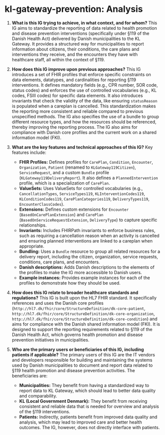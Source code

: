 # kl-gateway-prevention: Analysis

1. **What is this IG trying to achieve, in what context, and for whom?**
   This IG aims to standardize the reporting of data related to health promotion and disease prevention interventions (specifically under §119 of the Danish Health Act) delivered by Danish municipalities to the KL Gateway. It provides a structured way for municipalities to report information about citizens, their conditions, the care plans and interventions they receive, and the encounters they have with healthcare staff, all within the context of §119.

2. **How does this IG improve upon previous approaches?**
   This IG introduces a set of FHIR profiles that enforce specific constraints on data elements, datatypes, and cardinalities for reporting §119 interventions. It defines mandatory fields (e.g., CPR number, SOR code, status codes) and enforces the use of controlled vocabularies (e.g., KL codes, FSIII codes) for specific data elements. It also introduces invariants that check the validity of the data, like ensuring `statusReason` is populated when a careplan is cancelled. This standardization makes the reporting more consistent and reliable compared to previous unspecified methods. The IG also specifies the use of a bundle to group different resource types, and how the resources should be referenced, thereby improving the reporting process. The IG also aims for compliance with Danish core profiles and the current work on a shared information model (FKI).

3. **What are the key features and technical approaches of this IG?**
   Key features include:
   - **FHIR Profiles:** Defines profiles for `CarePlan`, `Condition`, `Encounter`, `Organization`, `Patient` (renamed to `KLGateway119Citizen`), `ServiceRequest`, and a custom `Bundle` profile (`KLGateway119DeliveryReport`). It also defines a `PlannedIntervention` profile, which is a specialization of `CarePlan`.
   - **ValueSets:** Uses ValueSets for controlled vocabularies (e.g., `CancellationTypes`, `ServiceTypes119`, `KLInterventionCodes119`, `KLConditionCodes119`, `CarePlanCategories119`, `DeliveryTypes119`, `EncounterClassCodes`).
   - **Extensions:** Defines custom extensions for `Encounter` (`BasedOnCarePlanExtension`) and `CarePlan` (`BasedOnServiceRequestExtension`, `DeliveryType`) to capture specific relationships.
   - **Invariants:** Includes FHIRPath invariants to enforce business rules, such as requiring a cancellation reason when an activity is cancelled and ensuring planned interventions are linked to a careplan when appropriate.
   - **Bundling:** Uses a `Bundle` resource to group all related resources for a delivery report, including the citizen, organization, service requests, conditions, care plans, and encounters.
   - **Danish descriptions:** Adds Danish descriptions to the elements of the profiles to make the IG more accessible to Danish users.
   - **Example instances:** Provides example instances for each of the profiles to demonstrate how they should be used.

4. **How does this IG relate to broader healthcare standards and regulations?**
    This IG is built upon the HL7 FHIR standard. It specifically references and uses the Danish core profiles (`http://hl7.dk/fhir/core/StructureDefinition/dk-core-patient`, `http://hl7.dk/fhir/core/StructureDefinition/dk-core-organization`, `http://hl7.dk/fhir/core/StructureDefinition/dk-core-condition`) and aims for compliance with the Danish shared information model (FKI). It is designed to support the reporting requirements related to §119 of the Danish Health Act, which governs health promotion and disease prevention initiatives in municipalities.

5. **Who are the primary users or beneficiaries of this IG, including patients if applicable?**
    The primary users of this IG are the IT vendors and developers responsible for building and maintaining the systems used by Danish municipalities to document and report data related to §119 health promotion and disease prevention activities. The beneficiaries are:
    - **Municipalities:** They benefit from having a standardized way to report data to KL Gateway, which should lead to better data quality and comparability.
    - **KL (Local Government Denmark):** They benefit from receiving consistent and reliable data that is needed for overview and analysis of the §119 interventions.
    - **Patients:** Indirectly, patients benefit from improved data quality and analysis, which may lead to improved care and better health outcomes. The IG, however, does not directly interface with patients.
